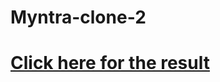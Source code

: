 # Myntra-clone-2
<b><h1><a href="https://cheerful-horse-108b94.netlify.app">Click here for the result </a><h1></b>
